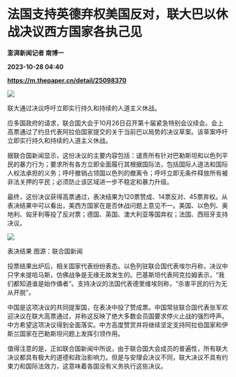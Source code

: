 # 法国支持英德弃权美国反对，联大巴以休战决议西方国家各执己见
**澎湃新闻记者 南博一**

**2023-10-28 04:40**

**https://m.thepaper.cn/detail/25098370**

![](https://imagecloud.thepaper.cn/thepaper/image/276/27/685.jpg)

 联大通过决议呼吁立即实行持久和持续的人道主义休战。

应多国政府的请求，联合国大会于10月26日召开第十届紧急特别会议续会。会上高票通过了约旦代表阿拉伯国家提交的关于当前巴以局势的决议草案。该草案呼吁立即实行持久和持续的人道主义休战。

据联合国新闻显示，这份决议的主要内容包括：谴责所有针对巴勒斯坦和以色列平民的暴力行为；要求所有各方立即全面履行其根据国际法，包括国际人道法和国际人权法承担的义务；呼吁撤销占领国以色列的撤离令；呼吁立即无条件释放所有被非法关押的平民；必须防止该区域进一步不稳定和暴力升级。

最终，这份决议获得高票通过，表决结果为120票赞成、14票反对、45票弃权。从表决结果中可以看出，美西方国家在是否休战问题上意见不一。美国、以色列、奥地利、匈牙利等投了反对票；德国、英国、澳大利亚等国弃权；法国、西班牙支持决议。

![](https://imagecloud.thepaper.cn/thepaper/image/276/27/270.jpeg)

表决结果 图源：联合国新闻

投票结果出炉后，相关国家代表纷纷表态。以色列驻联合国代表埃尔丹称，决议中只字未提哈马斯，仿佛战争是无缘无故发生的。巴基斯坦代表阿克拉姆表示，“我们都知道谁是始作俑者”。支持决议的法国代表德里维埃则称，“杀害平民的行为无从开脱”。

中国是这项决议的共同提案国，在表决中投了赞成票。中国常驻联合国代表张军欢迎决议在联大高票通过，并称这反映了绝大多数会员国要求停火止战的强烈呼声。中方希望这项决议得到全面落实。中方高度赞赏并将继续坚定支持阿拉伯国家和伊斯兰国家在巴勒斯坦问题上发挥引领作用。

值得注意的是，正如联合国新闻中所说，由于联合国大会成员的普遍性，所有联大决议都具有极大的道德和政治影响力。但是与安理会决议不同，联大决议不具有约束力和国际法效力，这意味着各国没有义务执行这些决议。